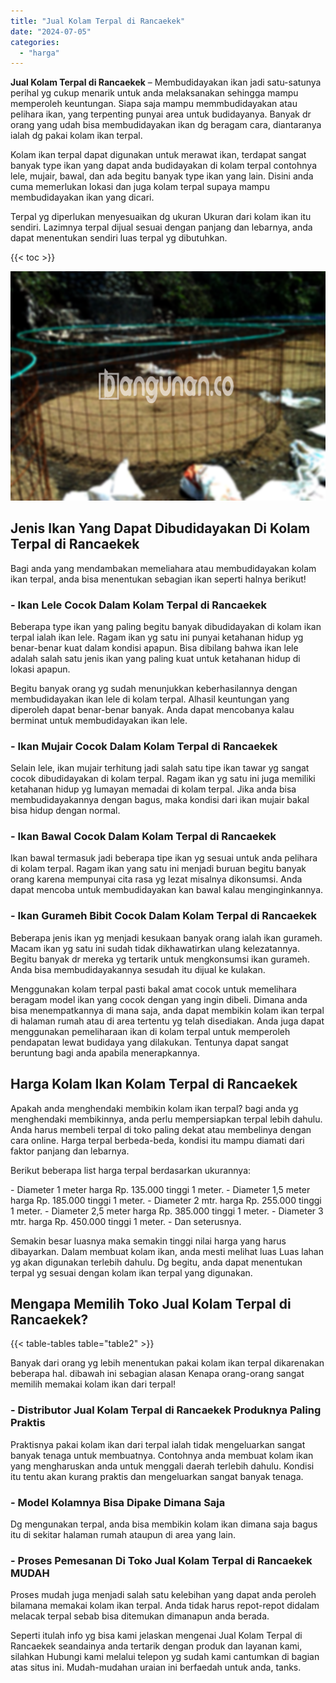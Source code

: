 ```yaml
---
title: "Jual Kolam Terpal di Rancaekek"
date: "2024-07-05"
categories: 
  - "harga"
---
```


**Jual Kolam Terpal di Rancaekek** – Membudidayakan ikan jadi satu-satunya perihal yg cukup menarik untuk anda melaksanakan sehingga mampu memperoleh keuntungan. Siapa saja mampu memmbudidayakan atau pelihara ikan, yang terpenting punyai area untuk budidayanya. Banyak dr orang yang udah bisa membudidayakan ikan dg beragam cara, diantaranya ialah dg pakai kolam ikan terpal.

Kolam ikan terpal dapat digunakan untuk merawat ikan, terdapat sangat banyak type ikan yang dapat anda budidayakan di kolam terpal contohnya lele, mujair, bawal, dan ada begitu banyak type ikan yang lain. Disini anda cuma memerlukan lokasi dan juga kolam terpal supaya mampu membudidayakan ikan yang dicari.

Terpal yg diperlukan menyesuaikan dg ukuran Ukuran dari kolam ikan itu sendiri. Lazimnya terpal dijual sesuai dengan panjang dan lebarnya, anda dapat menentukan sendiri luas terpal yg dibutuhkan.

{{< toc >}}

![Jual Kolam Terpal di Rancaekek](/images/jual-kolam-terpal-17.png)

## Jenis Ikan Yang Dapat Dibudidayakan Di Kolam Terpal di Rancaekek

Bagi anda yang mendambakan memeliahara atau membudidayakan kolam ikan terpal, anda bisa menentukan sebagian ikan seperti halnya berikut!

### \- Ikan Lele Cocok Dalam Kolam Terpal di Rancaekek

Beberapa type ikan yang paling begitu banyak dibudidayakan di kolam ikan terpal ialah ikan lele. Ragam ikan yg satu ini punyai ketahanan hidup yg benar-benar kuat dalam kondisi apapun. Bisa dibilang bahwa ikan lele adalah salah satu jenis ikan yang paling kuat untuk ketahanan hidup di lokasi apapun.

Begitu banyak orang yg sudah menunjukkan keberhasilannya dengan membudidayakan ikan lele di kolam terpal. Alhasil keuntungan yang diperoleh dapat benar-benar banyak. Anda dapat mencobanya kalau berminat untuk membudidayakan ikan lele.

### \- Ikan Mujair Cocok Dalam Kolam Terpal di Rancaekek

Selain lele, ikan mujair terhitung jadi salah satu tipe ikan tawar yg sangat cocok dibudidayakan di kolam terpal. Ragam ikan yg satu ini juga memiliki ketahanan hidup yg lumayan memadai di kolam terpal. Jika anda bisa membudidayakannya dengan bagus, maka kondisi dari ikan mujair bakal bisa hidup dengan normal.

### \- Ikan Bawal Cocok Dalam Kolam Terpal di Rancaekek

Ikan bawal termasuk jadi beberapa tipe ikan yg sesuai untuk anda pelihara di kolam terpal. Ragam ikan yang satu ini menjadi buruan begitu banyak orang karena mempunyai cita rasa yg lezat misalnya dikonsumsi. Anda dapat mencoba untuk membudidayakan kan bawal kalau menginginkannya.

### \- Ikan Gurameh Bibit Cocok Dalam Kolam Terpal di Rancaekek

Beberapa jenis ikan yg menjadi kesukaan banyak orang ialah ikan gurameh. Macam ikan yg satu ini sudah tidak dikhawatirkan ulang kelezatannya. Begitu banyak dr mereka yg tertarik untuk mengkonsumsi ikan gurameh. Anda bisa membudidayakannya sesudah itu dijual ke kulakan.

Menggunakan kolam terpal pasti bakal amat cocok untuk memelihara beragam model ikan yang cocok dengan yang ingin dibeli. Dimana anda bisa menempatkannya di mana saja, anda dapat membikin kolam ikan terpal di halaman rumah atau di area tertentu yg telah disediakan. Anda juga dapat menggunakan pemeliharaan ikan di kolam terpal untuk memperoleh pendapatan lewat budidaya yang dilakukan. Tentunya dapat sangat beruntung bagi anda apabila menerapkannya.

## Harga Kolam Ikan Kolam Terpal di Rancaekek

Apakah anda menghendaki membikin kolam ikan terpal? bagi anda yg menghendaki membikinnya, anda perlu mempersiapkan terpal lebih dahulu. Anda harus membeli terpal di toko paling dekat atau membelinya dengan cara online. Harga terpal berbeda-beda, kondisi itu mampu diamati dari faktor panjang dan lebarnya.

Berikut beberapa list harga terpal berdasarkan ukurannya:

\- Diameter 1 meter harga Rp. 135.000 tinggi 1 meter. - Diameter 1,5 meter harga Rp. 185.000 tinggi 1 meter. - Diameter 2 mtr. harga Rp. 255.000 tinggi 1 meter. - Diameter 2,5 meter harga Rp. 385.000 tinggi 1 meter. - Diameter 3 mtr. harga Rp. 450.000 tinggi 1 meter. - Dan seterusnya.

Semakin besar luasnya maka semakin tinggi nilai harga yang harus dibayarkan. Dalam membuat kolam ikan, anda mesti melihat luas Luas lahan yg akan digunakan terlebih dahulu. Dg begitu, anda dapat menentukan terpal yg sesuai dengan kolam ikan terpal yang digunakan.

## Mengapa Memilih Toko Jual Kolam Terpal di Rancaekek?

{{< table-tables table="table2" >}}

Banyak dari orang yg lebih menentukan pakai kolam ikan terpal dikarenakan beberapa hal. dibawah ini sebagian alasan Kenapa orang-orang sangat memilih memakai kolam ikan dari terpal!

### \- Distributor Jual Kolam Terpal di Rancaekek Produknya Paling Praktis

Praktisnya pakai kolam ikan dari terpal ialah tidak mengeluarkan sangat banyak tenaga untuk membuatnya. Contohnya anda membuat kolam ikan yang mengharuskan anda untuk menggali daerah terlebih dahulu. Kondisi itu tentu akan kurang praktis dan mengeluarkan sangat banyak tenaga.

### \- Model Kolamnya Bisa Dipake Dimana Saja

Dg mengunakan terpal, anda bisa membikin kolam ikan dimana saja bagus itu di sekitar halaman rumah ataupun di area yang lain.

### \- Proses Pemesanan Di Toko Jual Kolam Terpal di Rancaekek MUDAH

Proses mudah juga menjadi salah satu kelebihan yang dapat anda peroleh bilamana memakai kolam ikan terpal. Anda tidak harus repot-repot didalam melacak terpal sebab bisa ditemukan dimanapun anda berada.

Seperti itulah info yg bisa kami jelaskan mengenai Jual Kolam Terpal di Rancaekek seandainya anda tertarik dengan produk dan layanan kami, silahkan Hubungi kami melalui telepon yg sudah kami cantumkan di bagian atas situs ini. Mudah-mudahan uraian ini berfaedah untuk anda, tanks.
